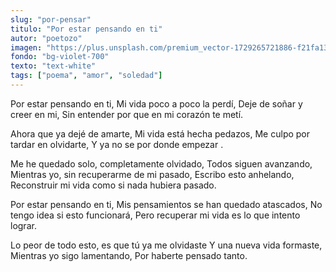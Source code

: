 ```yaml
---
slug: "por-pensar"
titulo: "Por estar pensando en ti"
autor: "poetozo"
imagen: "https://plus.unsplash.com/premium_vector-1729265721886-f21fa1316b65?q=80&w=1460&auto=format&fit=crop&ixlib=rb-4.0.3&ixid=M3wxMjA3fDB8MHxwaG90by1wYWdlfHx8fGVufDB8fHx8fA%3D%3D" 
fondo: "bg-violet-700"
texto: "text-white"
tags: ["poema", "amor", "soledad"]
---
```


Por estar pensando en ti,
Mi vida poco a poco la perdí, 
Deje de soñar y creer en mi,
Sin entender por que en mi corazón te metí.

Ahora que ya dejé de amarte,
Mi vida está hecha pedazos, 
Me culpo por tardar en olvidarte, 
Y ya no se por donde empezar .

Me he quedado solo, completamente olvidado,
Todos siguen avanzando,
Mientras yo, sin recuperarme de mi pasado,
Escribo esto anhelando,
Reconstruir mi vida como si nada hubiera pasado.

Por estar pensando en ti,
Mis pensamientos se han quedado atascados,
No tengo idea si esto funcionará,
Pero recuperar mi vida es lo que intento lograr.

Lo peor de todo esto, es que tú ya me olvidaste 
Y una nueva vida formaste,
Mientras yo sigo lamentando, 
Por haberte pensado tanto.
